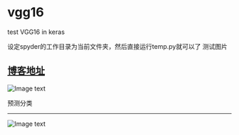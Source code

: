 # vgg16
test VGG16 in keras

设定spyder的工作目录为当前文件夹，然后直接运行temp.py就可以了
测试图片

[博客地址](http://deanhan.com/2018/07/26/vgg16/)
----
![Image text](https://github.com/handsomeboy/vgg16/blob/master/bagel.jpg)


预测分类

----
![Image text](https://github.com/handsomeboy/vgg16/blob/master/bagel_pred.png)
